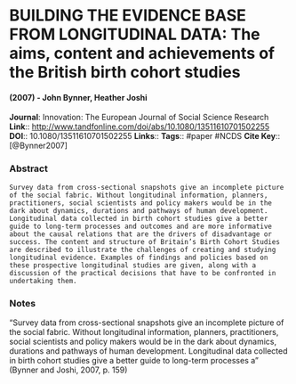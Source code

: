 # BUILDING THE EVIDENCE BASE FROM LONGITUDINAL DATA: The aims, content and achievements of the British birth cohort studies
#### (2007) - John Bynner, Heather Joshi
**Journal**: Innovation: The European Journal of Social Science Research
**Link**:: http://www.tandfonline.com/doi/abs/10.1080/13511610701502255
**DOI**:: 10.1080/13511610701502255
**Links**:: 
**Tags**:: #paper #NCDS 
**Cite Key**:: [@Bynner2007]

### Abstract

```
Survey data from cross-sectional snapshots give an incomplete picture of the social fabric. Without longitudinal information, planners, practitioners, social scientists and policy makers would be in the dark about dynamics, durations and pathways of human development. Longitudinal data collected in birth cohort studies give a better guide to long-term processes and outcomes and are more informative about the causal relations that are the drivers of disadvantage or success. The content and structure of Britain’s Birth Cohort Studies are described to illustrate the challenges of creating and studying longitudinal evidence. Examples of findings and policies based on these prospective longitudinal studies are given, along with a discussion of the practical decisions that have to be confronted in undertaking them.
```

### Notes

“Survey data from cross-sectional snapshots give an incomplete picture of the social fabric. Without longitudinal information, planners, practitioners, social scientists and policy makers would be in the dark about dynamics, durations and pathways of human development. Longitudinal data collected in birth cohort studies give a better guide to long-term processes a” (Bynner and Joshi, 2007, p. 159)